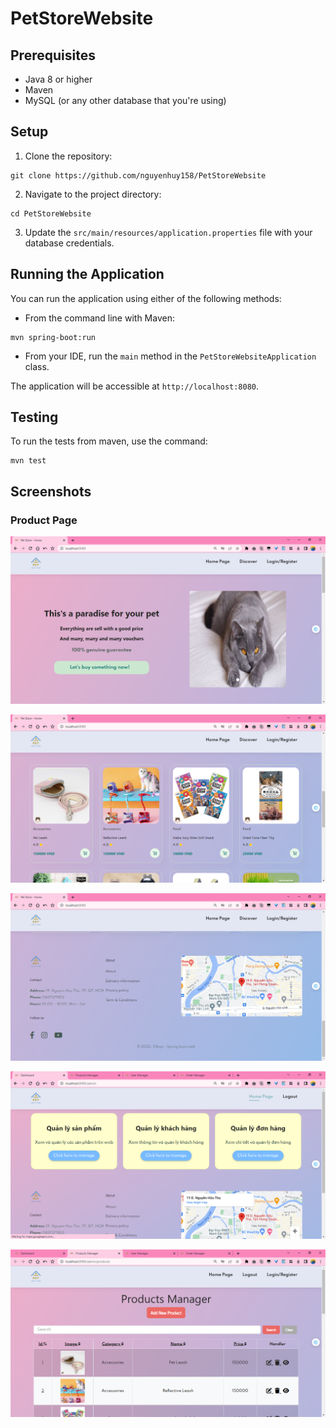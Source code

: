 # PetStoreWebsite

## Prerequisites

- Java 8 or higher
- Maven
- MySQL (or any other database that you're using)

## Setup

1. Clone the repository:

```
git clone https://github.com/nguyenhuy158/PetStoreWebsite
```

2. Navigate to the project directory:

```
cd PetStoreWebsite
```

3. Update the `src/main/resources/application.properties` file with your database credentials.


## Running the Application

You can run the application using either of the following methods:

- From the command line with Maven:

```
mvn spring-boot:run
```

- From your IDE, run the `main` method in the `PetStoreWebsiteApplication` class.

The application will be accessible at `http://localhost:8080`.


## Testing

To run the tests from maven, use the command:

```
mvn test
```

## Screenshots

### Product Page

![Home page](/src/main/resources/static/images/2023-11-11%2015-39-43.png)

![Products list](/src/main/resources/static/images/2023-11-11%2015-40-34.png)

![Footer](/src/main/resources/static/images/2023-11-11%2015-40-56.png)

![Dashboard](/src/main/resources/static/images/2023-11-11%2015-41-18.png)

![Products manager](/src/main/resources/static/images/2023-11-11%2015-42-56.png)

